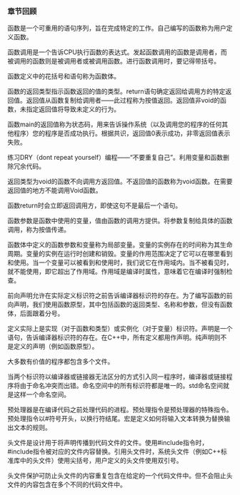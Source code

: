 ### 章节回顾

函数是一个可重用的语句序列，旨在完成特定的工作。自己编写的函数称为用户定义函数。

函数调用是一个告诉CPU执行函数的表达式。发起函数调用的函数是调用者，而被调用的函数则是被调用者或被调用函数。进行函数调用时，要记得带括号。

函数定义中的花括号和语句称为函数体。

函数的返回类型指示函数返回的值的类型。return语句确定返回给调用方的特定返回值。返回值从函数复制给调用者——此过程称为按值返回。返回值非void的函数，未指定返回值将导致未定义的行为。

函数main的返回值称为状态码，用来告诉操作系统（以及调用您的程序的任何其他程序）您的程序是否成功执行。根据共识，返回值0表示成功，非零返回值表示失败。

练习DRY（dont repeat yourself）编程——“不要重复自己”。利用变量和函数删除冗余代码。

返回类型为void的函数不向调用方返回值。不返回值的函数称为void函数。在需要返回值的地方不能调用Void函数。

函数return时会立即返回调用方，即使这句不是最后一个语句。

函数参数是函数中使用的变量，值由函数的调用方提供。将参数复制给具体的函数调用，称为按值传递。

函数体中定义的函数参数和变量称为局部变量。变量的实例存在的时间称为其生命周期。变量的实例在运行时创建和销毁。变量的作用范围决定了它可以在哪里看到和使用。当一个变量可以被看到和使用时，我们说它在作用域内。当不被看见时，就不能使用，即它超出了作用域。作用域是编译时属性，意味着它在编译时强制检查。

前向声明允许在实际定义标识符之前告诉编译器标识符的存在。为了编写函数的前向声明，我们使用函数原型，其中包括函数的返回类型、名称和参数，但没有函数体，后面跟着分号。

定义实际上是实现（对于函数和类型）或实例化（对于变量）标识符。声明是一个语句，告诉编译器标识符的存在。在C++中，所有定义都用作声明。纯声明则不是定义的声明（例如函数原型）。

大多数有价值的程序都包含多个文件。

当两个标识符以编译器或链接器无法区分的方式引入同一程序时，编译器或链接程序将由于命名冲突而出错。命名空间中的所有标识符都是唯一的。std命名空间就是这样一个命名空间。

预处理器是在编译代码之前处理代码的进程。预处理指令是预处理器的特殊指令。预处理指令以#符号开头，以换行符结尾。宏是定义如何将输入文本转换为替换输出文本的规则。

头文件是设计用于将声明传播到代码文件的文件。使用#include指令时，#include指令被对应的文件内容替换。引用头文件时，系统头文件（例如C++标准库中的头文件）使用尖括号，用户定义的头文件使用双引号。

头文件保护可防止头文件的内容重复包含在给定的一个代码文件中。但不会阻止头文件的内容包含在多个不同的代码文件中。
